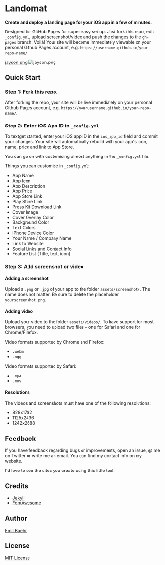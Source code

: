 # Landomat
**Create and deploy a landing page for your iOS app in a few of minutes.**

Designed for GitHub Pages for super easy set up. Just fork this repo, edit `_config.yml`, upload screenshot/video and push the changes to the `gh-pages` branch. Voilá! Your site will become immediately viewable on your personal Github Pages account, e.g. `https://username.github.io/your-repo-name/`.

[jayson.png](https://postimg.cc/bGKsHq1b)
![jayson.png](https://postimg.cc/bGKsHq1b)

[](https://www.dropbox.com/s/s0a2my508ztnywl/slor.png?dl=1)
[](https://www.dropbox.com/s/v6k48115owe0mfv/jayson.png?dl=1)

## Quick Start

### Step 1: Fork this repo.
After forking the repo, your site will be live immediately on your personal Github Pages account, e.g. `https://yourusername.github.io/your-repo-name/`.

### Step 2: Enter iOS App ID in `_config.yml`
To textget started, enter your iOS app ID in the `ios_app_id` field and commit your changes. Your site will automatically rebuild with your app's icon, name, price and link to App Store.

You can go on with customising almost anything in the `_config.yml` file. 

Things you can customise in `_config.yml`:
- App Name
- App Icon
- App Description
- App Price
- App Store Link
- Play Store Link
- Press Kit Download Link
- Cover Image
- Cover Overlay Color
- Background Color
- Text Colors
- iPhone Device Color
- Your Name / Company Name
- Link to Website
- Social Links and Contact Info
- Feature List (Title, text, icon)

### Step 3: Add screenshot or video

#### Adding a screenshot
Upload a `.png` or `.jpg` of your app to the folder `assets/screenshot/`. The name does not matter. Be sure to delete the placeholder `yourscreenshot.png`.

#### Adding video
Upload your video to the folder `assets/videos/`. To have support for most browsers, you need to upload two files – one for Safari and one for Chrome/Firefox.

Video formats supported by Chrome and Firefox:
- `.webm`
- `.ogg`

Video formats supported by Safari:
- `.mp4`
- `.mov`

#### Resolutions
The videos and screenshots must have one of the following resolutions:
- 828x1792
- 1125x2436
- 1242x2688


## Feedback
If you have feedback regarding bugs or improvements, open an issue, @ me on Twitter or write me an email. You can find my contact info on my website.

I'd love to see the sites you create using this little tool.

## Credits
- [Jekyll](https://github.com/jekyll/jekyll)
- [FontAwesome](https://fortawesome.github.io/Font-Awesome/)

## Author
[Emil Baehr](https://emilbaehr.com/)

## License
[MIT License](LICENSE)
